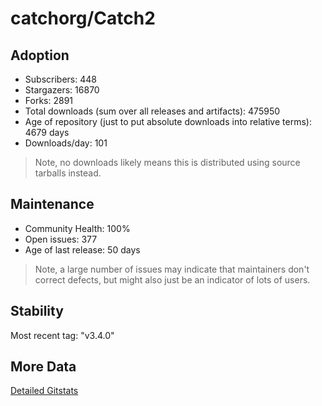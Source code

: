 # catchorg/Catch2

## Adoption

- Subscribers: 448
- Stargazers: 16870
- Forks: 2891
- Total downloads (sum over all releases and artifacts): 475950
- Age of repository (just to put absolute downloads into relative terms): 4679 days
- Downloads/day: 101

> Note, no downloads likely means this is distributed using source tarballs instead.

## Maintenance

- Community Health: 100%
- Open issues: 377
- Age of last release: 50 days

> Note, a large number of issues may indicate that maintainers don't correct defects, but might also
> just be an indicator of lots of users.

## Stability

Most recent tag: "v3.4.0"

## More Data

[Detailed Gitstats](/bazel-catalog/gitstats/catchorg/Catch2)

